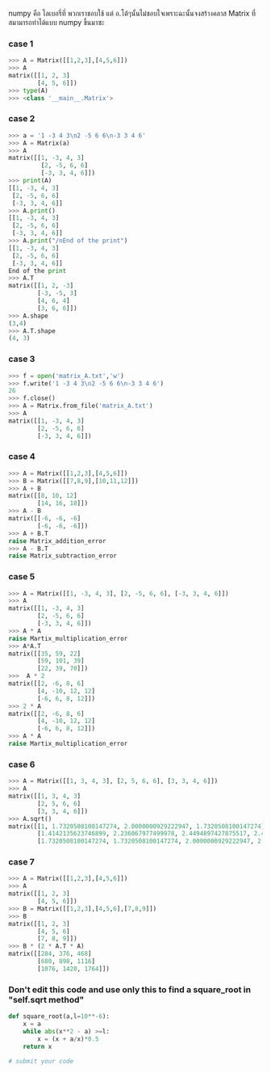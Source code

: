 numpy คือ ไลเบอรี่ที่ พวกเราชอบใช้ แต่ อ.โต้ๆนั้นไม่ชอบใจเพราะฉะนั้นจงสร้างคลาส Matrix ที่สมามารถทำได้แบบ numpy ขึ้นมาซะ

### case 1
```python
>>> A = Matrix([[1,2,3],[4,5,6]])
>>> A
matrix([[1, 2, 3]
        [4, 5, 6]])
>>> type(A)
>>> <class '__main__.Matrix'>
```
### case 2
```python
>>> a = '1 -3 4 3\n2 -5 6 6\n-3 3 4 6'
>>> A = Matrix(a)
>>> A
matrix([[1, -3, 4, 3]
         [2, -5, 6, 6]
         [-3, 3, 4, 6]])
>>> print(A)
[[1, -3, 4, 3]
 [2, -5, 6, 6]
 [-3, 3, 4, 6]]
>>> A.print()
[[1, -3, 4, 3]
 [2, -5, 6, 6]
 [-3, 3, 4, 6]]
>>> A.print("/nEnd of the print")
[[1, -3, 4, 3]
 [2, -5, 6, 6]
 [-3, 3, 4, 6]]
End of the print
>>> A.T
matrix([[1, 2, -3]
        [-3, -5, 3]
        [4, 6, 4]
        [3, 6, 6]])
>>> A.shape
(3,4)
>>> A.T.shape
(4, 3)
```
### case 3
```python
>>> f = open('matrix_A.txt','w')
>>> f.write('1 -3 4 3\n2 -5 6 6\n-3 3 4 6')
26
>>> f.close()
>>> A = Matrix.from_file('matrix_A.txt')
>>> A
matrix([[1, -3, 4, 3]
        [2, -5, 6, 6]
        [-3, 3, 4, 6]])
```
### case 4
```python
>>> A = Matrix([[1,2,3],[4,5,6]])
>>> B = Matrix([[7,8,9],[10,11,12]])
>>> A + B
matrix([[8, 10, 12]
        [14, 16, 18]])
>>> A - B
matrix([[-6, -6, -6]
        [-6, -6, -6]])
>>> A + B.T
raise Matrix_addition_error
>>> A - B.T
raise Matrix_subtraction_error
```
### case 5
```python
>>> A = Matrix([[1, -3, 4, 3], [2, -5, 6, 6], [-3, 3, 4, 6]])
>>> A
matrix([[1, -3, 4, 3]
        [2, -5, 6, 6]
        [-3, 3, 4, 6]])
>>> A * A
raise Martix_multiplication_error
>>> A*A.T
matrix([[35, 59, 22]
        [59, 101, 39]
        [22, 39, 70]])
>>>  A * 2
matrix([[2, -6, 8, 6]
        [4, -10, 12, 12]
        [-6, 6, 8, 12]])
>>> 2 * A
matrix([[2, -6, 8, 6]
        [4, -10, 12, 12]
        [-6, 6, 8, 12]])
>>> A * A
raise Martix_multiplication_error
```
### case 6
```python
>>> A = Matrix([[1, 3, 4, 3], [2, 5, 6, 6], [3, 3, 4, 6]])
>>> A
matrix([[1, 3, 4, 3]
        [2, 5, 6, 6]
        [3, 3, 4, 6]])
>>> A.sqrt()
matrix([[1, 1.7320508100147274, 2.0000000929222947, 1.7320508100147274]
        [1.4142135623746899, 2.236067977499978, 2.4494897427875517, 2.4494897427875517]
        [1.7320508100147274, 1.7320508100147274, 2.0000000929222947, 2.4494897427875517]])
```
### case 7
```python
>>> A = Matrix([[1,2,3],[4,5,6]])
>>> A
matrix([[1, 2, 3]
        [4, 5, 6]])
>>> B = Matrix([[1,2,3],[4,5,6],[7,8,9]])
>>> B
matrix([[1, 2, 3]
        [4, 5, 6]
        [7, 8, 9]])
>>> B * (2 * A.T * A)
matrix([[284, 376, 468]
        [680, 898, 1116]
        [1076, 1420, 1764]])
```

### Don't edit this code and use only this to find a square_root in "self.sqrt method"
```python
def square_root(a,l=10**-6):
    x = a
    while abs(x**2 - a) >=l:
        x = (x + a/x)*0.5
    return x
```
```python
# submit your code
```
